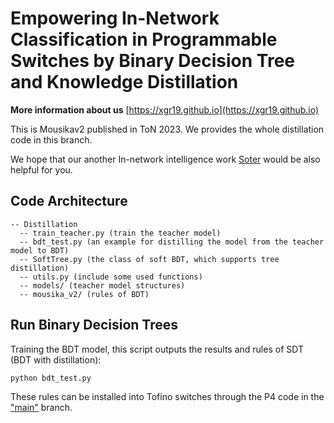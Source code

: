 # Empowering In-Network Classification in Programmable Switches by Binary Decision Tree and Knowledge Distillation
**More information about us** [https://xgr19.github.io](https://xgr19.github.io)  

This is Mousikav2 published in ToN 2023. We provides the whole distillation code in this branch.

We hope that our another In-network intelligence work [Soter](https://github.com/xgr19/Soter) would be also helpful for you.

## Code Architecture
```
-- Distillation
  -- train_teacher.py (train the teacher model)
  -- bdt_test.py (an example for distilling the model from the teacher model to BDT)
  -- SoftTree.py (the class of soft BDT, which supports tree distillation)
  -- utils.py (include some used functions)
  -- models/ (teacher model structures)
  -- mousika_v2/ (rules of BDT)
```

## Run Binary Decision Trees
Training the BDT model, this script outputs the results and rules of SDT (BDT with distillation):
```
python bdt_test.py
```
These rules can be installed into Tofino switches through the P4 code in the ["main"](https://github.com/xgr19/Mousika/tree/main) branch.
